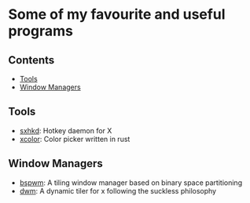 # Some of my favourite and useful programs

## Contents

- [Tools](#tools)
- [Window Managers](#window-managers)

## Tools

- [sxhkd](https://github.com/baskerville/sxhkd): Hotkey daemon for X
- [xcolor](https://github.com/Soft/xcolor): Color picker written in rust

## Window Managers

- [bspwm](https://github.com/baskerville/bspwm): A tiling window manager based on binary space partitioning
- [dwm](https://dwm.suckless.org/): A dynamic tiler for x following the suckless philosophy


